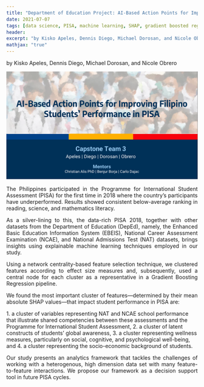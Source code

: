 ```yaml
---
title: "Department of Education Project: AI-Based Action Points for Improving Filipino Students’ Performance in PISA"
date: 2021-07-07
tags: [data science, PISA, machine learning, SHAP, gradient boosted regression trees, community detection, large scale assessment, network science, education]
header:
excerpt: "by Kisko Apeles, Dennis Diego, Michael Dorosan, and Nicole Obrero"
mathjax: "true"
---
```

by Kisko Apeles, Dennis Diego, Michael Dorosan, and Nicole Obrero

![png](/images/pisa.png)

<p style="text-align:justify">
The Philippines participated in the Programme for International Student Assessment (PISA) for the first time in 2018 where the country’s participants have underperformed. Results showed consistent below-average ranking in reading, science, and mathematics literacy. 
</p>
<p style="text-align:justify">
As a silver-lining to this, the data-rich PISA 2018, together with other datasets from the Department of Education (DepEd), namely, the Enhanced Basic Education Information System (EBEIS), National Career Assessment Examination (NCAE), and National Admissions Test (NAT) datasets, brings insights using explainable machine learning techniques employed in our study.
</p>
<p style="text-align:justify">
Using a network centrality-based feature selection technique, we clustered features according to effect size measures and, subsequently, used a central node for each cluster as a representative in a Gradient Boosting Regression pipeline. 
</p>
<p style="text-align:justify">  
We found the most important cluster of features—determined by their mean absolute SHAP values—that impact student performance in PISA are:
</p>
1. a cluster of variables representing NAT and NCAE school performance that illustrate shared competencies between these assessments and the Programme for International Student Assessment,
2. a cluster of latent constructs of students’ global awareness, 
3. a cluster representing wellness measures, particularly on social, cognitive, and psychological well-being, and
4. a cluster representing the socio-economic background of students. 
<p style="text-align:justify">
Our study presents an analytics framework that tackles the challenges of working with a heterogenous, high dimension data set with many feature-to-feature interactions. We propose our framework as a decision support tool in future PISA cycles.
</p>
